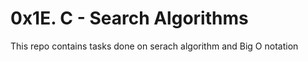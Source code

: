 # 0x1E. C - Search Algorithms
This repo contains tasks done on serach algorithm and Big O notation

